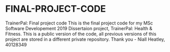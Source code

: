 # FINAL-PROJECT-CODE
TrainerPal: Final project code 
This is the final project code for my MSc Software Developement 2019 Dissertaion project, TrainerPal: Health & Fitness.
This is a public version of the code, all previous versions of this project are stored in a different private repository.
Thank you - Niall Heatley, 40128349
